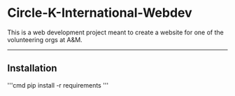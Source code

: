 # Circle-K-International-Webdev

This is a web development project meant to create a website for one of the volunteering orgs at A&M.

---
## Installation
'''cmd
pip install -r requirements
'''
